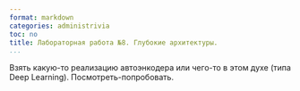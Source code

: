 ```yaml
---
format: markdown
categories: administrivia
toc: no
title: Лабораторная работа №8. Глубокие архитектуры.
...
```


Взять какую-то реализацию автоэнкодера или чего-то в этом духе (типа Deep Learning). Посмотреть-попробовать.